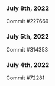 ### July 8th, 2022

Commit #227669

### July 5th, 2022

Commit #314353


### July 4th, 2022

Commit #72281
